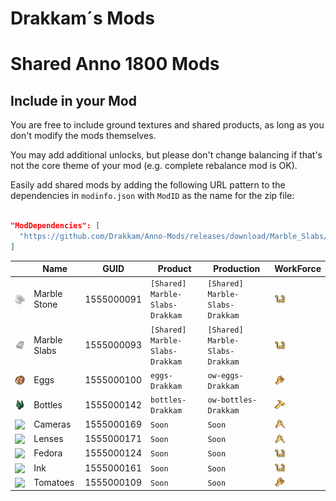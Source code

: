 # Drakkam´s Mods

# Shared Anno 1800 Mods

## Include in your Mod

You are free to include ground textures and shared products, as long as you don't modify the mods themselves.

You may add additional unlocks, but please don't change balancing if that's not the core theme of your mod (e.g. complete rebalance mod is OK).

Easily add shared mods by adding the following URL pattern to the dependencies in `modinfo.json` with `ModID` as the name for the zip file:
```json

"ModDependencies": [
  "https://github.com/Drakkam/Anno-Mods/releases/download/Marble_Slabs/Marble-Slabs-Drakkam.zip"
]
```

| | Name | GUID | Product | Production | WorkForce
---|---|---|---|---|---
<img src="./Marble-Slabs-Drakkam/data/ui/Drakkam/icons/icon_marble_stone.png" style="vertical-align: text-bottom;18px" width="18" /> | Marble Stone | 1555000091 | `[Shared] Marble-Slabs-Drakkam`| `[Shared] Marble-Slabs-Drakkam` | <img src="./docs/icons/icon_artisan.png" style="vertical-align: text-bottom;18px" width="18" />
<img src="./Marble-Slabs-Drakkam/data/ui/Drakkam/icons/icon_marble_slabs.png" style="vertical-align: text-bottom;18px" width="18" /> | Marble Slabs | 1555000093 | `[Shared] Marble-Slabs-Drakkam`| `[Shared] Marble-Slabs-Drakkam` | <img src="./docs/icons/icon_artisan.png" style="vertical-align: text-bottom;18px" width="18" />
<img src="./eggs-Drakkam/data/ui/Drakkam/icons/icon_Eggs.png" style="vertical-align: text-bottom;18px" width="18" /> | Eggs | 1555000100 | `eggs-Drakkam`| `ow-eggs-Drakkam` | <img src="./docs/icons/icon_farmer.png" style="vertical-align: text-bottom;18px" width="18" />
<img src="./bottles-Drakkam\data\ui\Drakkam\icons\icon_bottles.png" style="vertical-align: text-bottom;18px" width="18" /> | Bottles | 1555000142 | `bottles-Drakkam`| `ow-bottles-Drakkam` | <img src="./docs/icons/icon_worker.png" style="vertical-align: text-bottom;18px" width="18" />
<img src="./[Addon] Merchants/data/ui/Drakkam/icons/icon_camera.png" style="vertical-align: text-bottom;18px" width="18" /> | Cameras | 1555000169 | `Soon`| `Soon` | <img src="./docs/icons/icon_engineer.png" style="vertical-align: text-bottom;18px" width="18" />
<img src="./[Addon] Merchants/data/ui/Drakkam/icons/icon_photo_lense.png" style="vertical-align: text-bottom;18px" width="18" /> | Lenses | 1555000171 | `Soon`| `Soon` | <img src="./docs/icons/icon_engineer.png" style="vertical-align: text-bottom;18px" width="18" />
<img src="./[Addon] Merchants/data/ui/Drakkam/icons/icon_fedora_hat.png" style="vertical-align: text-bottom;18px" width="18" /> | Fedora | 1555000124 | `Soon`| `Soon` | <img src="./docs/icons/icon_artisan.png" style="vertical-align: text-bottom;18px" width="18" />
<img src="./[Addon] Merchants/data/ui/Drakkam/icons/icon_ink.png" style="vertical-align: text-bottom;18px" width="18" /> | Ink | 1555000161 | `Soon`| `Soon` | <img src="./docs/icons/icon_artisan.png" style="vertical-align: text-bottom;18px" width="18" />
<img src="./[Addon] Merchants/data/ui/Drakkam/icons/icon_tomatoes.png" style="vertical-align: text-bottom;18px" width="18" /> | Tomatoes | 1555000109 | `Soon`| `Soon` | <img src="./docs/icons/icon_farmer.png" style="vertical-align: text-bottom;18px" width="18" />
